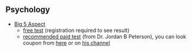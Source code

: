 ## Psychology

- [Big 5 Aspect][big 5 general]
  - [free test][free-test] (registration required to see result)
  - [recommended paid test][jbp] (from Dr. Jordan B Peterson), you can look coupon from [here][reddit] or on [his channel][jbp channel]

[big 5 general]: https://www.123test.com/big-five-personality-theory/
[free-test]: https://www.truity.com/test/big-five-personality-test
[jbp]: https://www.understandmyself.com/
[reddit]: https://www.reddit.com/r/JordanPeterson/comments/7biqwk/is_there_a_publc_understandmyselfcom_coupon_code/
[jbp channel]: https://www.youtube.com/channel/UCL_f53ZEJxp8TtlOkHwMV9Q
